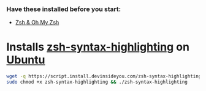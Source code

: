 ### Have these installed before you start:
* [Zsh & Oh My Zsh](https://github.com/DevInsideYou/install-zsh)

# Installs [zsh-syntax-highlighting](https://github.com/zsh-users/zsh-syntax-highlighting) on [Ubuntu](https://www.ubuntu.com/)

```bash
wget -q https://script.install.devinsideyou.com/zsh-syntax-highlighting
sudo chmod +x zsh-syntax-highlighting && ./zsh-syntax-highlighting
```
